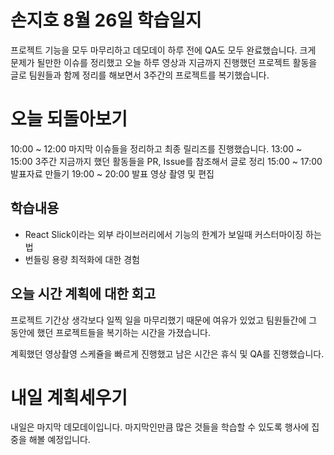 # 손지호 8월 26일 학습일지

프로젝트 기능을 모두 마무리하고 데모데이 하루 전에 QA도 모두 완료했습니다.
크게 문제가 될만한 이슈를 정리했고 오늘 하루 영상과 지금까지 진행했던 프로젝트 활동을 글로 팀원들과 함께 정리를 해보면서 3주간의 프로젝트를 복기했습니다.

# 오늘 되돌아보기

10:00 ~ 12:00 마지막 이슈들을 정리하고 최종 릴리즈를 진행했습니다.
13:00 ~ 15:00 3주간 지금까지 했던 활동들을 PR, Issue를 참조해서 글로 정리
15:00 ~ 17:00 발표자료 만들기
19:00 ~ 20:00 발표 영상 촬영 및 편집

## 학습내용

- React Slick이라는 외부 라이브러리에서 기능의 한계가 보일때 커스터마이징 하는법
- 번들링 용량 최적화에 대한 경험

## 오늘 시간 계획에 대한 회고

프로젝트 기간상 생각보다 일찍 일을 마무리했기 때문에 여유가 있었고 팀원들간에 그 동안에 했던 프로젝트들을 복기하는 시간을 가졌습니다.

계획했던 영상촬영 스케쥴을 빠르게 진행했고 남은 시간은 휴식 및 QA를 진행했습니다.

# 내일 계획세우기

내일은 마지막 데모데이입니다.
마지막인만큼 많은 것들을 학습할 수 있도록 행사에 집중을 해볼 예정입니다.
